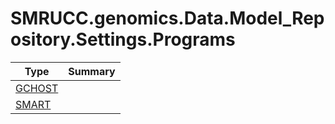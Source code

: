 ﻿
# SMRUCC.genomics.Data.Model_Repository.Settings.Programs

|Type|Summary|
|----|-------|
|[GCHOST](./GCHOST.md)||
|[SMART](./SMART.md)||

